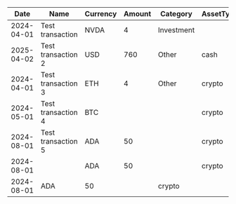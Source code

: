 Date       | Name               | Currency | Amount | Category   | AssetType
-----------|--------------------|----------|--------|------------|----------
2024-04-01 | Test transaction   | NVDA     | 4      | Investment |
2025-04-02 | Test transaction 2 | USD      | 760    | Other      | cash
2024-04-01 | Test transaction 3 | ETH      | 4      | Other      | crypto
2024-05-01 | Test transaction 4 | BTC      |        |            | crypto
2024-08-01 | Test transaction 5 | ADA      | 50     |            | crypto
2024-08-01 |                    | ADA      | 50     |            | crypto
2024-08-01 | ADA                | 50       |        | crypto